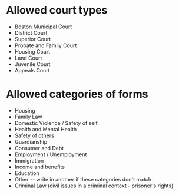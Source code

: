 # Allowed court types

* Boston Municipal Court
* District Court
* Superior Court
* Probate and Family Court
* Housing Court
* Land Court
* Juvenile Court
* Appeals Court

# Allowed categories of forms

* Housing
* Family Law
* Domestic Violence / Safety of self
* Health and Mental Health
* Safety of others
* Guardianship
* Consumer and Debt
* Employment / Unemployment
* Immigration
* Income and benefits
* Education
* Other -- write in another if these categories don't match
* Criminal Law (civil issues in a criminal context - prisoner's rights)
